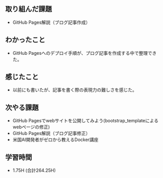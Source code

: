 ## 取り組んだ課題
- GitHub Pages解説（ブログ記事作成）

## わかったこと  
- GitHub Pagesへのデプロイ手順が、プログ記事を作成する中で整理できた。
  
## 感じたこと
- 以前にも書いたが、記事を書く際の表現力の難しさを感じた。

## 次やる課題
- GitHub Pagesでwebサイトを公開してみよう(bootstrap_templateによるwebページの修正)
- GitHub Pages解説（ブログ記事修正）
- 米国AI開発者がゼロから教えるDocker講座
  
## 学習時間  
- 1.75H (合計264.25H)
